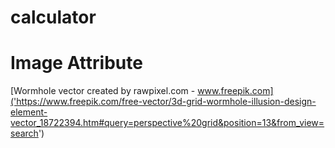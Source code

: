 # calculator
 
# Image Attribute 
[Wormhole vector created by rawpixel.com - www.freepik.com]('https://www.freepik.com/free-vector/3d-grid-wormhole-illusion-design-element-vector_18722394.htm#query=perspective%20grid&position=13&from_view=search')
